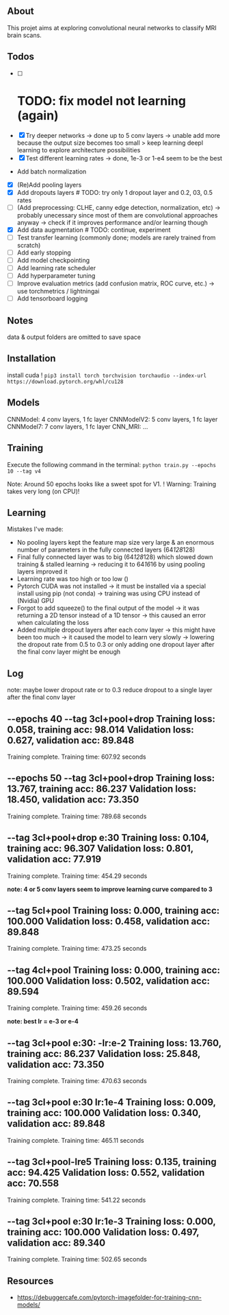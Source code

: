 ## About

This projet aims at exploring convolutional neural networks to classify MRI brain scans.

## Todos

- [ ] # TODO: fix model not learning (again)
- [x] Try deeper networks &rarr; done up to 5 conv layers &rarr; unable add more because the output size becomes too small > keep learning deepl learning to explore architecture possibilities
- [x] Test different learning rates &rarr; done, 1e-3 or 1-e4 seem to be the best
- Add batch normalization
- [x] (Re)Add pooling layers
- [x] Add dropouts layers # TODO: try only 1 dropout layer and 0.2, 03, 0.5 rates
- [ ] (Add preprocessing: CLHE, canny edge detection, normalization, etc) &rarr; probably unecessary since most of them are convolutional approaches anyway &rarr; check if it improves performance and/or learning though
- [x] Add data augmentation # TODO: continue, experiment
- [ ] Test transfer learning (commonly done; models are rarely trained from scratch)
- [ ] Add early stopping
- [ ] Add model checkpointing
- [ ] Add learning rate scheduler
- [ ] Add hyperparameter tuning
- [ ] Improve evaluation metrics (add confusion matrix, ROC curve, etc.) &rarr; use torchmetrics / lightningai
- [ ] Add tensorboard logging

## Notes

data & output folders are omitted to save space

## Installation

install cuda !
`pip3 install torch torchvision torchaudio --index-url https://download.pytorch.org/whl/cu128`

## Models

CNNModel: 4 conv layers, 1 fc layer
CNNModelV2: 5 conv layers, 1 fc layer
CNNModel7: 7 conv layers, 1 fc layer
CNN_MRI: ...

## Training

Execute the following command in the terminal:
`python train.py --epochs 10 --tag v4`

Note: Around 50 epochs looks like a sweet spot for V1.
! Warning: Training takes very long (on CPU)!

## Learning

Mistakes I've made:
- No pooling layers kept the feature map size very large & an enormous number of parameters in the fully connected layers (64*128*128)
- Final fully connected layer was to big (64*128*128) which slowed down training & stalled learning &rarr; reducing it to 64*16*16 by using pooling layers improved it
- Learning rate was too high or too low ()
- Pytorch CUDA was not installed &rarr; it must be installed via a special install using pip (not conda) &rarr; training was using CPU instead of (Nvidia) GPU
- Forgot to add squeeze() to the final output of the model &rarr; it was returning a 2D tensor instead of a 1D tensor &rarr; this caused an error when calculating the loss
- Added multiple dropout layers after each conv layer &rarr; this might have been too much &rarr; it caused the model to learn very slowly &rarr; lowering the dropout rate from 0.5 to 0.3 or only adding one dropout layer after the final conv layer might be enough


## Log

note: maybe lower dropout rate or to 0.3 reduce dropout to a single layer after the final conv layer

--epochs 40 --tag 3cl+pool+drop
Training loss: 0.058, training acc: 98.014
Validation loss: 0.627, validation acc: 89.848
--------------------------------------------------
Training complete.
Training time: 607.92 seconds

--epochs 50 --tag 3cl+pool+drop
Training loss: 13.767, training acc: 86.237
Validation loss: 18.450, validation acc: 73.350
--------------------------------------------------
Training complete.
Training time: 789.68 seconds

--tag 3cl+pool+drop e:30
Training loss: 0.104, training acc: 96.307
Validation loss: 0.801, validation acc: 77.919
--------------------------------------------------
Training complete.
Training time: 454.29 seconds

**note: 4 or 5 conv layers seem to improve learning curve compared to 3**

--tag 5cl+pool
Training loss: 0.000, training acc: 100.000
Validation loss: 0.458, validation acc: 89.848
--------------------------------------------------
Training complete.
Training time: 473.25 seconds

--tag 4cl+pool
Training loss: 0.000, training acc: 100.000
Validation loss: 0.502, validation acc: 89.594
--------------------------------------------------
Training complete.
Training time: 459.26 seconds

**note: best lr = e-3 or e-4**

--tag 3cl+pool e:30: -lr:e-2 
Training loss: 13.760, training acc: 86.237
Validation loss: 25.848, validation acc: 73.350
--------------------------------------------------
Training complete.
Training time: 470.63 seconds

--tag 3cl+pool e:30 lr:1e-4
Training loss: 0.009, training acc: 100.000
Validation loss: 0.340, validation acc: 89.848
--------------------------------------------------
Training complete.
Training time: 465.11 seconds

--tag 3cl+pool-lre5
Training loss: 0.135, training acc: 94.425
Validation loss: 0.552, validation acc: 70.558
--------------------------------------------------
Training complete.
Training time: 541.22 seconds

--tag 3cl+pool e:30 lr:1e-3
Training loss: 0.000, training acc: 100.000
Validation loss: 0.497, validation acc: 89.340
--------------------------------------------------
Training complete.
Training time: 502.65 seconds

## Resources

- https://debuggercafe.com/pytorch-imagefolder-for-training-cnn-models/
